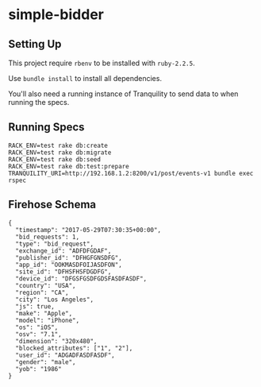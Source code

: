 # simple-bidder

## Setting Up

This project require `rbenv` to be installed with `ruby-2.2.5`.

Use `bundle install` to install all dependencies.

You'll also need a running instance of Tranquility to send data to when running the specs.

## Running Specs

```
RACK_ENV=test rake db:create
RACK_ENV=test rake db:migrate
RACK_ENV=test rake db:seed
RACK_ENV=test rake db:test:prepare
TRANQUILITY_URI=http://192.168.1.2:8200/v1/post/events-v1 bundle exec rspec
```

## Firehose Schema

```
{
  "timestamp": "2017-05-29T07:30:35+00:00",
  "bid_requests": 1,
  "type": "bid_request",
  "exchange_id": "ADFDFGDAF",
  "publisher_id": "DFHGFGNSDFG",
  "app_id": "OOKMASDFOIJASDFON",
  "site_id": "DFHSFHSFDGDFG",
  "device_id": "DFGSFGSDFGDSFASDFASDF",
  "country": "USA",
  "region": "CA",
  "city": "Los Angeles",
  "js": true,
  "make": "Apple",
  "model": "iPhone",
  "os": "iOS",
  "osv": "7.1",
  "dimension": "320x480",
  "blocked_attributes": ["1", "2"],
  "user_id": "ADGADFASDFASDF",
  "gender": "male",
  "yob": "1986"
}
```
